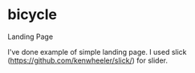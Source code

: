 # bicycle
Landing Page

I've done example of simple landing page.
I used slick (https://github.com/kenwheeler/slick/) for slider.

